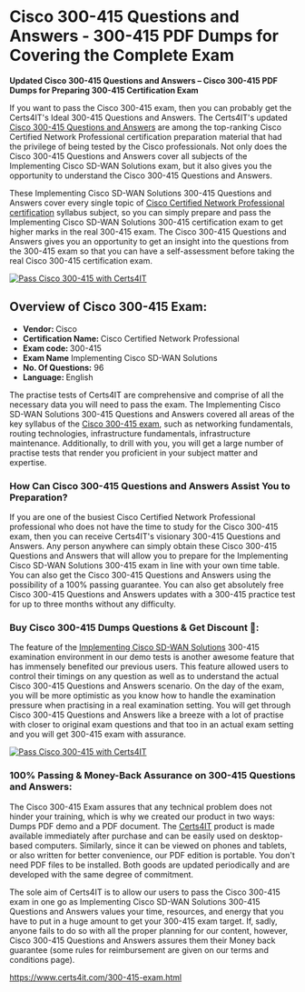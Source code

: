   <h1>Cisco 300-415 <span class="exam_variation">Questions and Answers</span> - 300-415 PDF Dumps for Covering the Complete Exam </h1>
                    <p><strong>Updated Cisco 300-415 <span class="exam_variation">Questions and Answers</span> – Cisco 300-415 PDF Dumps for Preparing 300-415 Certification Exam</strong></p>
                  <p>If you want to pass the Cisco 300-415 exam, then you can probably get the Certs4IT's Ideal 300-415 <span class="exam_variation">Questions and Answers</span>. The Certs4IT's updated 
                    <a href="https://www.certs4it.com/300-415-exam.html">Cisco 300-415 <span class="exam_variation">Questions and Answers</span></a> are among the top-ranking Cisco Certified Network Professional certification preparation material that had the privilege of being tested by the 
                    Cisco professionals. Not only does the Cisco 300-415 <span class="exam_variation">Questions and Answers</span> cover all subjects of the Implementing Cisco SD-WAN Solutions exam, but it 
                    also gives you the opportunity to understand the Cisco 300-415 <span class="exam_variation">Questions and Answers</span>.</p>
                    <p>These Implementing Cisco SD-WAN Solutions 300-415 <span class="exam_variation">Questions and Answers</span> cover every single topic of <a href="https://www.certs4it.com/ccnp-certification-exams.html">Cisco Certified Network Professional certification</a> syllabus subject, 
                    so you can simply prepare and pass the Implementing Cisco SD-WAN Solutions 300-415 certification exam to get higher marks in the 
                    real 300-415 exam. The Cisco 300-415 <span class="exam_variation">Questions and Answers</span> gives you an opportunity to get an insight into the questions from the 300-415 exam so that you can 
                    have a self-assessment before taking the real Cisco 300-415 certification exam.</p>
                    <p><a href="https://www.certs4it.com/300-415-exam.html"><img src="https://www.certs4it.com/images/get-now-100-guanteed-success-certs4it.png" class="postImage" alt="Pass Cisco 300-415 with Certs4IT"></a></p>
                    <h2>Overview of Cisco 300-415 Exam:</h2>
                    <ul>
                        <li><strong>Vendor: </strong> Cisco</li>
                        <li><strong>Certification Name: </strong> Cisco Certified Network Professional</li>
                        <li><strong>Exam code: </strong> 300-415</li>
                        <li><strong>Exam Name</strong> Implementing Cisco SD-WAN Solutions</li>
                        <li><strong>No. Of Questions:</strong> 96 </li>
                        <li><strong>Language: </strong> English</li>
                    </ul>
                     <p>The practise tests of Certs4IT are comprehensive and comprise of all the necessary data you will need to pass the exam. The Implementing Cisco SD-WAN Solutions 
                    300-415 <span class="exam_variation">Questions and Answers</span> covered all areas of the key syllabus of the <a href="https://www.certs4it.com/cisco-certification-exams.html">Cisco 300-415 exam</a>, such as networking fundamentals, routing technologies, infrastructure fundamentals, 
                    infrastructure maintenance. Additionally, to drill with you, you will get a large number of practise tests that render you proficient in your subject matter and expertise.</p>
                    <h3>How Can Cisco 300-415 <span class="exam_variation">Questions and Answers</span> Assist You to Preparation?</h3>
                    <p>If you are one of the busiest Cisco Certified Network Professional professional who does not have the time to study for the Cisco 300-415 exam, then you can receive Certs4IT's visionary 
                    300-415 <span class="exam_variation">Questions and Answers</span>. Any person anywhere can simply obtain these Cisco 300-415 <span class="exam_variation">Questions and Answers</span> that will allow you to prepare for the 
                    Implementing Cisco SD-WAN Solutions 300-415 exam in line with your own time table. You can also get the Cisco 300-415 <span class="exam_variation">Questions and Answers</span> using the 
                    possibility of a 100% passing guarantee. You can also get absolutely free Cisco 300-415 <span class="exam_variation">Questions and Answers</span> updates with a 300-415 practice test for up to 
                    three months without any difficulty.</p>
                     <h3>Buy Cisco 300-415 Dumps Questions &amp; Get Discount 🤑:</h3>
                    <p>The feature of the <a href="https://www.certs4it.com/300-415-exam.html">Implementing Cisco SD-WAN Solutions</a> 300-415 examination environment in our demo tests is another awesome feature that has 
                    immensely benefited our previous users. This feature allowed users to control their timings on any question as well as to understand the actual 
                    Cisco 300-415 <span class="exam_variation">Questions and Answers</span> scenario. On the day of the exam, you will be more optimistic as you know how to handle the examination pressure when practising in a 
                    real examination setting. You will get through Cisco 300-415 <span class="exam_variation">Questions and Answers</span> like a breeze with a lot of practise with closer to original exam questions and that 
                    too in an actual exam setting and you will get 300-415 exam with assurance.</p>
                    <p><a href="https://www.certs4it.com/300-415-exam.html"><img src="https://www.certs4it.com/images/Get-Now-100-Real-Valid-Exam-Certs4IT.jpeg" alt="Pass Cisco 300-415 with Certs4IT"></a></p>
                     <h3>100% Passing &amp; Money-Back Assurance on 300-415 <span class="exam_variation">Questions and Answers</span>:</h3>
                    <p>The Cisco 300-415 Exam assures that any technical problem does not hinder your training, which is why we created our product in two ways: Dumps PDF demo and a 
                    PDF document.  The <a href="https://www.certs4it.com/">Certs4IT</a> product is made available immediately after purchase and can be easily used on desktop-based computers. Similarly, since it can be viewed 
                    on phones and tablets, or also written for better convenience, our PDF edition is portable. You don't need PDF files to be installed. Both goods are updated 
                    periodically and are developed with the same degree of commitment.</p>
                    <p> The sole aim of Certs4IT is to allow our users to pass the Cisco 300-415 exam in one go as Implementing Cisco SD-WAN Solutions 
                    300-415 <span class="exam_variation">Questions and Answers</span> values your time, resources, and energy that you have to put in a huge amount to get your 300-415 exam target. If, sadly, anyone fails to 
                    do so with all the proper planning for our content, however, Cisco 300-415 <span class="exam_variation">Questions and Answers</span> assures them their Money back guarantee (some rules for reimbursement are given 
                    on our terms and conditions page).</p>
                    <a href="https://www.certs4it.com/300-415-exam.html">https://www.certs4it.com/300-415-exam.html</a>
               
